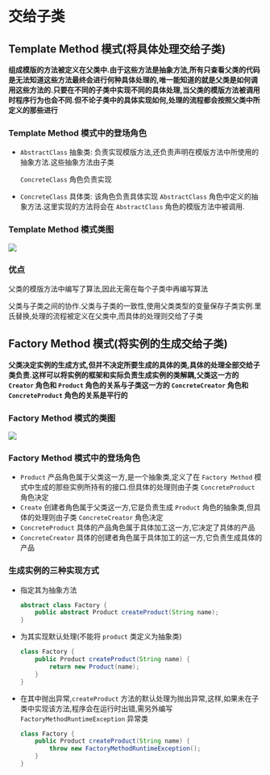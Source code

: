 # 交给子类

## Template Method 模式(将具体处理交给子类)

__组成模版的方法被定义在父类中.由于这些方法是抽象方法,所有只查看父类的代码是无法知道这些方法最终会进行何种具体处理的,唯一能知道的就是父类是如何调用这些方法的.只要在不同的子类中实现不同的具体处理,当父类的模版方法被调用时程序行为也会不同.但不论子类中的具体实现如何,处理的流程都会按照父类中所定义的那些进行__

### Template Method 模式中的登场角色

* `AbstractClass` 抽象类: 负责实现模版方法,还负责声明在模版方法中所使用的抽象方法.这些抽象方法由子类

  `ConcreteClass` 角色负责实现

* `ConcreteClass` 具体类: 该角色负责具体实现 `AbstractClass` 角色中定义的抽象方法.这里实现的方法将会在 `AbstractClass` 角色的模版方法中被调用.

### Template Method 模式类图

![](C:\Users\work\IdeaProjects\some_book\DesignPatterns\ClassDiagram\TemplateMethod模式.png)

### 优点

父类的模版方法中编写了算法,因此无需在每个子类中再编写算法

父类与子类之间的协作.父类与子类的一致性,使用父类类型的变量保存子类实例.里氏替换,处理的流程被定义在父类中,而具体的处理则交给了子类

## Factory Method 模式(将实例的生成交给子类)

__父类决定实例的生成方式,但并不决定所要生成的具体的类,具体的处理全部交给子类负责.这样可以将实例的框架和实际负责生成实例的类解耦,父类这一方的 `Creator` 角色和 `Product` 角色的关系与子类这一方的 `ConcreteCreator` 角色和 `ConcreteProduct` 角色的关系是平行的__

### Factory Method 模式的类图

![](C:\Users\work\IdeaProjects\some_book\DesignPatterns\ClassDiagram\FactoryMethod.png)

### Factory Method 模式中的登场角色

* `Product` 产品角色属于父类这一方,是一个抽象类,定义了在 `Factory Method` 模式中生成的那些实例所持有的接口.但具体的处理则由子类 `ConcreteProduct` 角色决定
* `Create` 创建者角色属于父类这一方,它是负责生成 `Product` 角色的抽象类,但具体的处理则由子类 `ConcreteCreator` 角色决定
* `ConcreteProduct` 具体的产品角色属于具体加工这一方,它决定了具体的产品
* `ConcreteCreator` 具体的创建者角色属于具体加工的这一方,它负责生成具体的产品

### 生成实例的三种实现方式

* 指定其为抽象方法

  ```java
  abstract class Factory {
      public abstract Product createProduct(String name);
  }
  ```

* 为其实现默认处理(不能将 `product` 类定义为抽象类)

  ```java
  class Factory {
      public Product createProduct(String name) {
          return new Product(name);
      }
  }
  ```

* 在其中抛出异常,`createProduct` 方法的默认处理为抛出异常,这样,如果未在子类中实现该方法,程序会在运行时出错,需另外编写 `FactoryMethodRuntimeException` 异常类

  ```java
  class Factory {
      public Product createProduct(String name) {
          throw new FactoryMethodRuntimeException();
      }
  }
  ```
